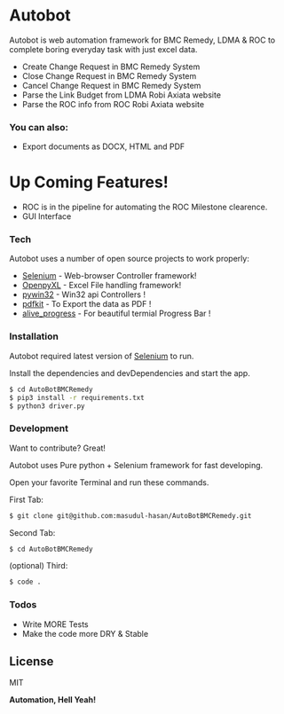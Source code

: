 # Autobot

Autobot is web automation framework for BMC Remedy, LDMA & ROC to complete boring everyday task with just  excel data.

  - Create Change Request in BMC Remedy System
  - Close Change Request in BMC Remedy System
  - Cancel Change Request in BMC Remedy System
  - Parse the Link Budget from LDMA Robi Axiata website 
  - Parse the ROC info from ROC Robi Axiata website

  ### You can also:
  - Export documents as DOCX, HTML and PDF

# Up Coming Features!

  - ROC is in the pipeline for automating the ROC Milestone clearence.
  - GUI Interface 


### Tech

Autobot uses a number of open source projects to work properly:

* [Selenium](https://www.selenium.dev/) - Web-browser Controller framework!
* [OpenpyXL](https://pypi.org/project/openpyxl/) - Excel File handling framework! 
* [pywin32](https://pypi.org/project/pywin32/) - Win32 api Controllers !
* [pdfkit](https://pypi.org/project/pdfkit/) - To Export the data as PDF !
* [alive_progress](https://pypi.org/project/alive-progress/) - For beautiful termial Progress Bar !

### Installation

Autobot required latest version of [Selenium](https://www.selenium.dev/) to run.

Install the dependencies and devDependencies and start the app.

```sh
$ cd AutoBotBMCRemedy
$ pip3 install -r requirements.txt
$ python3 driver.py
```


### Development

Want to contribute? Great!

Autobot uses Pure python + Selenium framework for fast developing.

Open your favorite Terminal and run these commands.

First Tab:
```sh
$ git clone git@github.com:masudul-hasan/AutoBotBMCRemedy.git
```

Second Tab:
```sh
$ cd AutoBotBMCRemedy
```

(optional) Third:
```sh
$ code .
```

### Todos

 - Write MORE Tests
 - Make the code more DRY & Stable

License
----

MIT


**Automation, Hell Yeah!**
